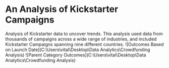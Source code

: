 # An Analysis of Kickstarter Campaigns
Analysis of Kickstarter data to uncover trends. This analysis used data from thousands of campaigns across a wide range of industries, and included Kickstarter Campaigns spanning nine different countries.
![Outcomes Based on Launch Date](C:\Users\vital\Desktop\Data Analytics\Crowdfunding Analysis)
![Parent Category Outcomes](C:\Users\vital\Desktop\Data Analytics\Crowdfunding Analysis)


